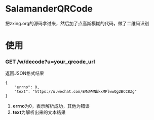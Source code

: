 # SalamanderQRCode
把zxing.org的源码拿过来，然后加了点高斯模糊的代码，做了二维码识别

# 使用
### GET /w/decode?u=your_qrcode_url
返回JSON格式结果
```
{
    "errno": 0,
    "text": "https://u.wechat.com/EMsWWNbkxMPlwwQg2BCC8Zg"
}
```
1. **errno**为0，表示解析成功，其他为错误
2. **text**为解析出来的文本结果
